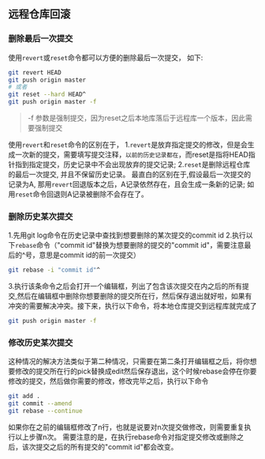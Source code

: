 ## 远程仓库回滚

### 删除最后一次提交

使用`revert`或`reset`命令都可以方便的删除最后一次提交， 如下:

```bash
git revert HEAD
git push origin master
# 或者 
git reset --hard HEAD^
git push origin master -f
```
> -f 参数是强制提交，因为reset之后本地库落后于远程库一个版本，因此需要强制提交

使用`revert`和`reset`命令的区别在于，
1.`revert`是放弃指定提交的修改，但是会生成一次新的提交，需要填写提交注释，`以前的历史记录都在`，而reset是指将HEAD指针指到指定提交，历史记录中不会出现放弃的提交记录;
2.`reset`是删除远程仓库的最后一次提交, 并且不保留历史记录。
最直白的区别在于,假设最后一次提交的记录为A, 那用`revert`回退版本之后，A记录依然存在，且会生成一条新的记录; 如用`reset`命令回退则A记录被删除不会存在了。


### 删除历史某次提交

1.先用git log命令在历史记录中查找到想要删除的某次提交的commit id
2.执行以下`rebase`命令（"commit id"替换为想要删除的提交的"commit id"，需要注意最后的^号，意思是commit id的前一次提交）

```bash
git rebase -i "commit id"^
```
3.执行该条命令之后会打开一个编辑框，列出了包含该次提交在内之后的所有提交,然后在编辑框中删除你想要删除的提交所在行，然后保存退出就好啦，如果有冲突的需要解决冲突。接下来，执行以下命令，将本地仓库提交到远程库就完成了

```bash
git push origin master -f
```

### 修改历史某次提交

这种情况的解决方法类似于第二种情况，只需要在第二条打开编辑框之后，将你想要修改的提交所在行的pick替换成edit然后保存退出，这个时候rebase会停在你要修改的提交，然后做你需要的修改，修改完毕之后，执行以下命令

```bash
git add .
git commit --amend
git rebase --continue
```

如果你在之前的编辑框修改了n行，也就是说要对n次提交做修改，则需要重复执行以上步骤n次。
需要注意的是，在执行rebase命令对指定提交修改或删除之后，该次提交之后的所有提交的"commit id"都会改变。
